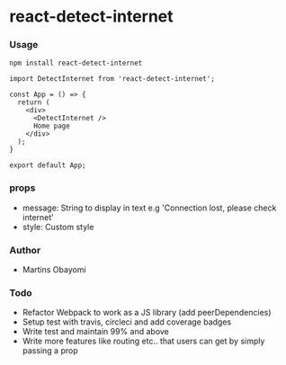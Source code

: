 # react-detect-internet

### Usage

`npm install react-detect-internet`

```
import DetectInternet from 'react-detect-internet';

const App = () => {
  return (
    <div>
      <DetectInternet />
      Home page
    </div>
  );
}

export default App;
```

### props
- message: String to display in text e.g 'Connection lost, please check internet'
- style: Custom style

### Author
- Martins Obayomi

### Todo
- Refactor Webpack to work as a JS library (add peerDependencies)
- Setup test with travis, circleci and add coverage badges
- Write test and maintain 99% and above
- Write more features like routing etc.. that users can get by simply passing a prop
